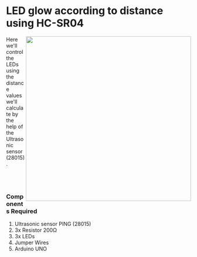 <h1>LED glow according to distance using HC-SR04</h1>

<div>
  <img width=450 align=right src="https://github.com/Zayd1602/Dive-into-Electronics/blob/main/Basics%202/LED%20glow%20according%20to%20distance%20using%20PING%20(28015)/circ_anim.gif">
  <p>Here we'll control the LEDs using the distance values we'll calculate by the help of the Ultrasonic sensor (28015).
  </p>
  <p> <br><br>
    
  </p>
  
  <h3>Components Required</h3>
  <ol>
    <li>Ultrasonic sensor PING (28015)</li>
    <li>3x Resistor 200Ω</li>
    <li>3x LEDs</li>
    <li>Jumper Wires</li>
    <li>Arduino UNO</li>
  </ol>
</div>
<br>
